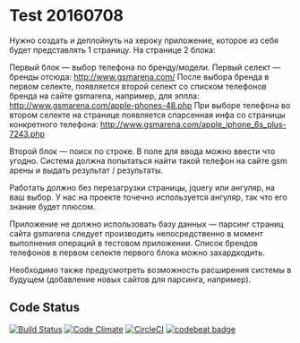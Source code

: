 Test 20160708
=============

Нужно создать и деплойнуть на хероку приложение, которое из себя будет представлять 1 страницу.
На странице 2 блока:

Первый блок — выбор телефона по бренду/модели.
Первый селект — бренды отсюда: http://www.gsmarena.com/
После выбора бренда в первом селекте, появляется второй селект со списком телефонов бренда на сайте gsmarena, например, для эппла:
http://www.gsmarena.com/apple-phones-48.php
При выборе телефона во втором селекте на странице появляется спарсенная инфа со страницы конкретного телефона:
http://www.gsmarena.com/apple_iphone_6s_plus-7243.php

Второй блок — поиск по строке.
В поле для ввода можно ввести что угодно. Система должна попытаться найти такой телефон на сайте gsm арены и выдать результат / результаты.

Работать должно без перезагрузки страницы, jquery или ангуляр, на ваш выбор.
У нас на проекте точечно используется ангуляр, так что его знание будет плюсом.

Приложение не должно использовать базу данных — парсинг страниц сайта gsmarena следует производить непосредственно в момент выполнения операций в тестовом приложении. Список брендов телефонов в первом селекте первого блока можно захардкодить.

Необходимо также предусмотреть возможность расширения системы в будущем (добавление новых сайтов для парсинга, например).

## Code Status

[![Build Status](https://travis-ci.org/r72cccp/test201607082330.svg?branch=master)](https://travis-ci.org/r72cccp/test201607082330)
[![Code Climate](https://codeclimate.com/github/r72cccp/test201607082330.png)](https://codeclimate.com/github/r72cccp/test201607082330)
[![CircleCI](https://circleci.com/gh/r72cccp/test201607082330.svg?style=svg)](https://circleci.com/gh/r72cccp/test201607082330)
[![codebeat badge](https://codebeat.co/badges/371ccf89-7f44-493d-bb74-185ee6fa2f20)](https://codebeat.co/projects/github-com-r72cccp-test201607082330)
